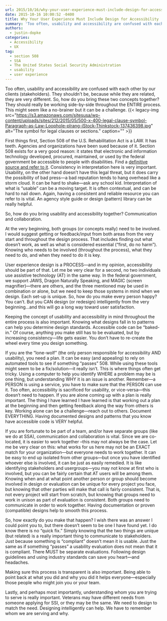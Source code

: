 ```yaml
---
url: 2015/10/16/why-your-user-experience-must-include-design-for-accessibility.md
date: 2015-10-16 10:00:52 -0400
title: Why Your User Experience Must Include Design for Accessibility
summary: 'Too often, usability and accessibility are confused with each other by our clients (stakeholders). They shouldn&rsquo;t be, because while they are related, they are very different. So, how do you bring these two concepts together? They should really be working side-by-side throughout the ENTIRE process. This might seem like a no-brainer but it can be'
authors:
  - justin-dopke
categories:
  - Accessibility
  - UX
tag:
  - section 508
  - SSA
  - The United States Social Security Administration
  - usability
  - user experience
---
```


Too often, usability and accessibility are confused with each other by our clients (stakeholders). They shouldn’t be, because while they are related, they are very different. So, how do you bring these two concepts together? They should really be working side-by-side throughout the ENTIRE process. This might seem like a no-brainer but it can be a challenge. {{< legacy-img src="https://s3.amazonaws.com/sitesusa/wp-content/uploads/sites/212/2015/05/500-x-400-legal-clause-symbol-Paragraph-as-Law-Loophole-plrang-iStock-Thinkstock-137436398.jpg" alt="The symbol for legal clauses or sections." caption="" >}} 

First things first, Section 508 of the U.S. Rehabilitation Act is a LAW. It has teeth. Agencies and organizations have been sued because of it. Section 508 exists for a very good reason: it states that electronic and information technology developed, procured, maintained, or used by the federal government be accessible to people with disabilities. Find a [definitive source and refer to it](http://www.section508.gov/). Consistency in interpretation here is very important. Usability, on the other hand doesn’t have this legal threat, but it does carry the possibility of bad press—a bad reputation tends to hang overhead like a storm cloud. It can be hard to shake—ask any school kid. Interpretation of what is “usable” can be a moving target. It is often contextual, and can be hard to nail down. Again, having a consistent and reliable resource you can refer to is vital. An agency style guide or design (pattern) library can be really helpful.

So, how do you bring usability and accessibility together? Communication and collaboration.

At the very beginning, both groups (or concepts really) need to be involved. I would suggest getting or feedback/input from both areas from the very start and throughout the design process. That includes finding out what doesn’t work, as well as what is considered essential (“first, do no harm”). Knowing who needs to be involved (throughout the process), what they need to do, and when they need to do it is key.

User experience design is a PROCESS—and in my opinion, accessibility should be part of that. Let me be very clear for a second, no two individuals use assistive technology (AT) in the same way. In the federal government, we support JAWS, Dragon Naturally Speaking, and MAGIC (screen magnifier)—there are others, and the three mentioned may be used in combination or alone, but we need to keep those systems in mind when we design. Each set-up is unique. So, how do you make every person happy? You can’t. But you CAN design (or redesign) intelligently from the very beginning…and this will go a long way toward user satisfaction.

Keeping the concept of usability and accessibility in mind throughout the entire process is also important. Knowing what designs fall in to patterns can help you determine design standards. Accessible code can be “baked-in.” Of course, anything you make still has to be evaluated, but by increasing consistency—life gets easier. You don’t have to re-create the wheel every time you design something.

If you are the “lone-wolf” (the only person responsible for accessibility AND usability), you need a plan. It can be easy (and appealing) to rely on automated tools to see if something “passes” 508. While using these tools might seem to be a fix/solution—it really isn’t. This is where things often get tricky. Using a computer to help you identify WHERE a problem may be is one thing, but understanding WHY it is an issue is another. Remember—a PERSON is using a service, you have to make sure that the PERSON can use it. Too often, accessibility is sacrificed for usability, or vice-versa—this doesn’t need to happen. If you are alone coming up with a plan is really important. The thing I have learned I have learned is that working out a plan at the beginning and then getting feedback along the way from others is key. Working alone can be a challenge—reach out to others. Document EVERYTHING. Having documented designs and patterns that you know have accessible code is VERY helpful.

If you are fortunate to be part of a team, and/or have separate groups (like we do at SSA), communication and collaboration is vital. Since we are co-located, it is easier to work together –this may not always be the case. Let me be very clear on this: what works for us here may not be an EXACT match for your organization—but everyone needs to work together. It can be easy to end up isolated from other groups—but once you have identified whoever else is involved, it can be just as easily remedied. It is like identifying stakeholders and usergroups—you may not know at first who is involved, but you can be fairly certain that AT users will be among them. Knowing when and at what point another person or group should become involved in design or evaluation can be unique for every project you face, but knowing that other parties will make that call is fairly consistent. That is, not every project will start from scratch, but knowing that groups need to work in unison as part of evaluation is consistent. Both groups need to communicate in order to work together. Having documentation or proven (compatible) designs help to smooth this process.

So, how exactly do you make that happen? I wish there was an answer I could point you to, but there doesn’t seem to be one I have found yet. I do know there is no “quick fix.” Simply knowing that the two things are unique (but related) is a really important thing to communicate to stakeholders. Just because something is “compliant” doesn’t mean it is usable. Just the same as if something “passes” a usability evaluation does not mean that it is compliant. There MUST be separate evaluations. Following design guidelines and using industry standards can save you heart—and headaches.

Making sure this process is transparent is also important. Being able to point back at what you did and why you did it helps everyone—especially those people who might join you or your team.

Lastly, and perhaps most importantly, understanding whom you are trying to serve is really important. Veterans may have different needs from someone applying for SSI, or they may be the same. We need to design to match the need. Designing intelligently can help. We have to remember whom we are serving and why.
